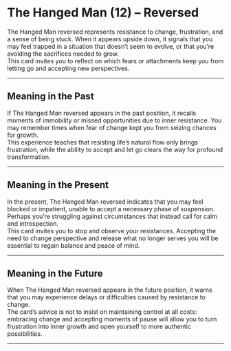# The Hanged Man (12) – Reversed

The Hanged Man reversed represents resistance to change, frustration, and a sense of being stuck. When it appears upside down, it signals that you may feel trapped in a situation that doesn’t seem to evolve, or that you’re avoiding the sacrifices needed to grow.  
This card invites you to reflect on which fears or attachments keep you from letting go and accepting new perspectives.

---

## Meaning in the Past  
If The Hanged Man reversed appears in the past position, it recalls moments of immobility or missed opportunities due to inner resistance. You may remember times when fear of change kept you from seizing chances for growth.  
This experience teaches that resisting life’s natural flow only brings frustration, while the ability to accept and let go clears the way for profound transformation.

---

## Meaning in the Present  
In the present, The Hanged Man reversed indicates that you may feel blocked or impatient, unable to accept a necessary phase of suspension. Perhaps you’re struggling against circumstances that instead call for calm and introspection.  
This card invites you to stop and observe your resistances. Accepting the need to change perspective and release what no longer serves you will be essential to regain balance and peace of mind.

---

## Meaning in the Future  
When The Hanged Man reversed appears in the future position, it warns that you may experience delays or difficulties caused by resistance to change.  
The card’s advice is not to insist on maintaining control at all costs: embracing change and accepting moments of pause will allow you to turn frustration into inner growth and open yourself to more authentic possibilities.

---
